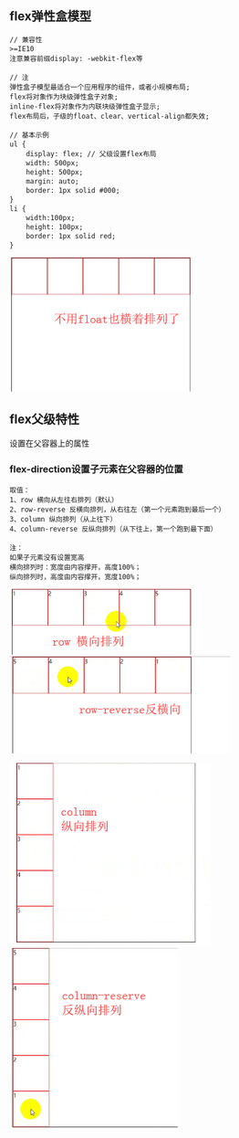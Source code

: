 ## flex弹性盒模型

    // 兼容性
    >=IE10
    注意兼容前缀display: -webkit-flex等
    
    // 注
    弹性盒子模型最适合一个应用程序的组件，或者小规模布局;
    flex将对象作为块级弹性盒子对象;
    inline-flex将对象作为内联块级弹性盒子显示;
    flex布局后，子级的float、clear、vertical-align都失效;
    
    // 基本示例
    ul {
        display: flex; // 父级设置flex布局
        width: 500px;
        height: 500px;
        margin: auto;
        border: 1px solid #000;
    }
    li {
        width:100px;
        height: 100px;
        border: 1px solid red;
    }
    
![Alt text](./imgs/21-01.png) 

## flex父级特性

设置在父容器上的属性

### flex-direction设置子元素在父容器的位置

    取值：
    1、row 横向从左往右排列（默认）
    2、row-reverse 反横向排列，从右往左（第一个元素跑到最后一个）
    3、column 纵向排列（从上往下）
    4、column-reverse 反纵向排列（从下往上，第一个跑到最下面）
    
    注：
    如果子元素没有设置宽高
    横向排列时：宽度由内容撑开，高度100%；
    纵向排列时，高度由内容撑开，宽度100%；
    
![Alt text](./imgs/21-02.png) 
![Alt text](./imgs/21-03.png) 

![Alt text](./imgs/21-04.png) 
![Alt text](./imgs/21-05.png) 